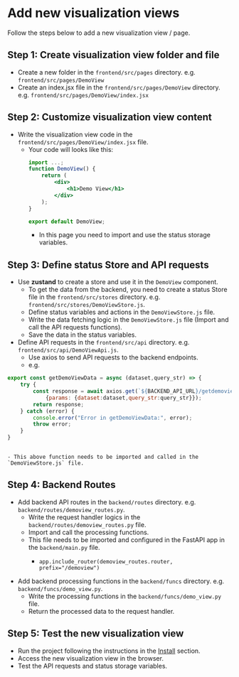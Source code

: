 # Add new visualization views

Follow the steps below to add a new visualization view / page.

## Step 1: Create visualization view folder and file
- Create a new folder in the `frontend/src/pages` directory. e.g. `frontend/src/pages/DemoView`
- Create an index.jsx file in the `frontend/src/pages/DemoView` directory. e.g. `frontend/src/pages/DemoView/index.jsx`

## Step 2: Customize visualization view content
- Write the visualization view code in the `frontend/src/pages/DemoView/index.jsx` file.
  - Your code will looks like this:
    ```jsx 
    import ...;
    function DemoView() {
        return (
            <div>
                <h1>Demo View</h1>
            </div>
        );
    }
    
    export default DemoView;
    ```
    - In this page you need to import and use the status storage variables.
## Step 3: Define status Store and API requests
- Use **zustand** to create a store and use it in the `DemoView` component.
    - To get the data from the backend, you need to create a status Store file in the `frontend/src/stores` directory. e.g. `frontend/src/stores/DemoViewStore.js`.
    - Define status variables and actions in the `DemoViewStore.js` file.
    - Write the data fetching logic in the `DemoViewStore.js` file (Import and call the API requests functions).
    - Save the data in the status variables.
- Define API requests in the `frontend/src/api` directory. e.g. `frontend/src/api/DemoViewApi.js`.
    - Use axios to send API requests to the backend endpoints.
    - e.g. 
```javascript
export const getDemoViewData = async (dataset,query_str) => {
    try {
        const response = await axios.get(`${BACKEND_API_URL}/getdemoviewdata`,
            {params: {dataset:dataset,query_str:query_str}});
        return response;
    } catch (error) {
        console.error("Error in getDemoViewData:", error);
        throw error;
    }
}
  
```
    - This above function needs to be imported and called in the `DemoViewStore.js` file.

## Step 4: Backend Routes
- Add backend API routes in the `backend/routes` directory. e.g. `backend/routes/demoview_routes.py`.
    - Write the request handler logics in the `backend/routes/demoview_routes.py` file.
    - Import and call the processing functions.
    - This file needs to be imported and configured in the FastAPI app in the `backend/main.py` file.
        - ```
          app.include_router(demoview_routes.router, prefix="/demoview")
          ```
- Add backend processing functions in the `backend/funcs` directory. e.g. `backend/funcs/demo_view.py`.
    - Write the processing functions in the `backend/funcs/demo_view.py` file.
    - Return the processed data to the request handler.

## Step 5: Test the new visualization view
- Run the project following the instructions in the [Install](../install/index.md) section.
- Access the new visualization view in the browser.
- Test the API requests and status storage variables.
 